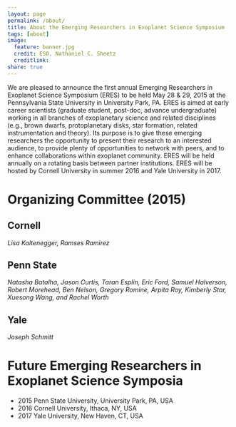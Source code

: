 ```yaml
---
layout: page
permalink: /about/
title: About the Emerging Researchers in Exoplanet Science Symposium
tags: [about]
image:
  feature: banner.jpg
  credit: ESO, Nathaniel C. Sheetz
  creditlink: 
share: true
---
```


We are pleased to announce the first annual Emerging Researchers in Exoplanet Science Symposium (ERES) to be held May 28 & 29, 2015 at the Pennsylvania State University in University Park, PA.  ERES is aimed at early career scientists (graduate student, post-doc, advance undergraduate) working in all branches of exoplanetary science and related disciplines (e.g., brown dwarfs, protoplanetary disks, star formation, related instrumentation and theory).  Its purpose is to give these emerging researchers the opportunity to present their research to an interested audience, to provide plenty of opportunities to network with peers, and to enhance collaborations within exoplanet community.  ERES will be held annually on a rotating basis between partner institutions. 
ERES will be hosted by Cornell University in summer 2016 and Yale University in 2017.

Organizing Committee (2015)
===========================

Cornell
-------
*Lisa Kaltenegger, Ramses Ramirez*

Penn State
----------
*Natasha Batalha, Jason Curtis, Taran Esplin, Eric Ford, Samuel Halverson, Robert Morehead, Ben Nelson, Gregory Romine, Arpita Roy, Kimberly Star, Xuesong Wang, and Rachel Worth*

Yale
----
*Joseph Schmitt*


Future Emerging Researchers in Exoplanet Science Symposia
=========================================================
* 2015 Penn State University, University Park, PA, USA
* 2016 Cornell University, Ithaca, NY, USA
* 2017 Yale University, New Haven, CT, USA
